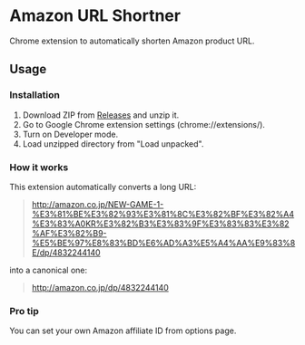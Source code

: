 # Amazon URL Shortner

Chrome extension to automatically shorten Amazon product URL.

## Usage

### Installation

1. Download ZIP from [Releases](https://github.com/r7kamura/amazon_url_shortner/releases) and unzip it.
2. Go to Google Chrome extension settings (chrome://extensions/).
3. Turn on Developer mode.
4. Load unzipped directory from "Load unpacked".

### How it works

This extension automatically converts a long URL:

> http://amazon.co.jp/NEW-GAME-1-%E3%81%BE%E3%82%93%E3%81%8C%E3%82%BF%E3%82%A4%E3%83%A0KR%E3%82%B3%E3%83%9F%E3%83%83%E3%82%AF%E3%82%B9-%E5%BE%97%E8%83%BD%E6%AD%A3%E5%A4%AA%E9%83%8E/dp/4832244140

into a canonical one:

> http://amazon.co.jp/dp/4832244140

### Pro tip

You can set your own Amazon affiliate ID from options page.
